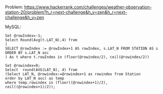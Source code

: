 Problem: https://www.hackerrank.com/challenges/weather-observation-station-20/problem?h_r=next-challenge&h_v=zen&h_r=next-challenge&h_v=zen

MySQL: 
```
Set @rowIndex=-1; 
Select Round(Avg(t.LAT_N),4) from 
(
SELECT @rowIndex := @rowIndex+1 AS rowIndex, s.LAT_N FROM STATION AS s ORDER BY s.LAT_N asc
) As t where t.rowIndex in (floor(@rowindex/2), ceil(@rowindex/2))
```

```
Set @rowindex=0; 
Select  round(AVG(LAT_N), 4) from 
(Select LAT_N, @rowindex:=@rowindex+1 as rowindex from Station
order by LAT_N asc) as temp
where temp.rowindex in (floor((@rowindex+1)/2), ceil((@rowindex+1)/2));
```
